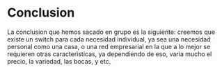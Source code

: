 # Conclusion
La conclusion que hemos sacado en grupo es la siguiente: creemos que existe un switch para cada necesidad individual, ya sea una necesidad personal como una casa, o una red empresarial en la que a lo mejor se requieren otras caracteristicas, ya dependiendo de eso, varia mucho el precio, la variedad, las bocas, y etc.
